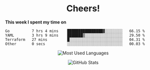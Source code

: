 <h1 align="center">Cheers!</h1>

**This week I spent my time on**
<!--START_SECTION:waka-->

```text
Go          7 hrs 4 mins    ████████████████▓░░░░░░░░   66.15 %
YAML        3 hrs 9 mins    ███████▒░░░░░░░░░░░░░░░░░   29.50 %
Terraform   27 mins         █░░░░░░░░░░░░░░░░░░░░░░░░   04.31 %
Other       0 secs          ░░░░░░░░░░░░░░░░░░░░░░░░░   00.03 %
```

<!--END_SECTION:waka-->

<p align="center"><img src="https://github-readme-stats.vercel.app/api/top-langs/?username=thnkrn&layout=compact&hide=html&theme=tokyonight" alt="Most Used Languages" /></p>

<p align="center"><img src="https://github-readme-stats.vercel.app/api?username=thnkrn&show_icons=true&count_private=true&theme=tokyonight" alt="GitHub Stats" /></p>

<!-- <p align="center"><a href="https://wakatime.com"><img src="https://wakatime.com/share/@thnkrn/40092326-d1bd-471b-89da-9a7c63939402.png" /></p>
 -->
